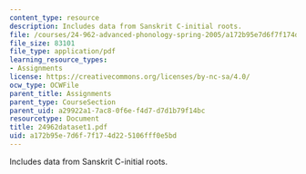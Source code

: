 ```yaml
---
content_type: resource
description: Includes data from Sanskrit C-initial roots.
file: /courses/24-962-advanced-phonology-spring-2005/a172b95e7d6f7f174d225106fff0e5bd_24962dataset1.pdf
file_size: 83101
file_type: application/pdf
learning_resource_types:
- Assignments
license: https://creativecommons.org/licenses/by-nc-sa/4.0/
ocw_type: OCWFile
parent_title: Assignments
parent_type: CourseSection
parent_uid: a29922a1-7ac8-0f6e-f4d7-d7d1b79f14bc
resourcetype: Document
title: 24962dataset1.pdf
uid: a172b95e-7d6f-7f17-4d22-5106fff0e5bd
---
```

Includes data from Sanskrit C-initial roots.